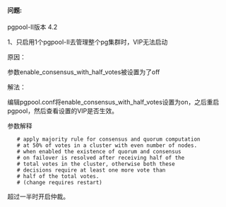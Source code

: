 

#### 问题:

pgpool-II版本 4.2

1、只启用1个pgpool-II去管理整个pg集群时，VIP无法启动

原因：

参数enable_consensus_with_half_votes被设置为了off



解法：

编辑pgpool.conf将enable_consensus_with_half_votes设置为on，之后重启pgpool，然后查看设置的VIP是否生效。



参数解释



       # apply majority rule for consensus and quorum computation
       # at 50% of votes in a cluster with even number of nodes.
       # when enabled the existence of quorum and consensus
       # on failover is resolved after receiving half of the
       # total votes in the cluster, otherwise both these
       # decisions require at least one more vote than
       # half of the total votes.
       # (change requires restart)
超过一半时开启仲裁。

